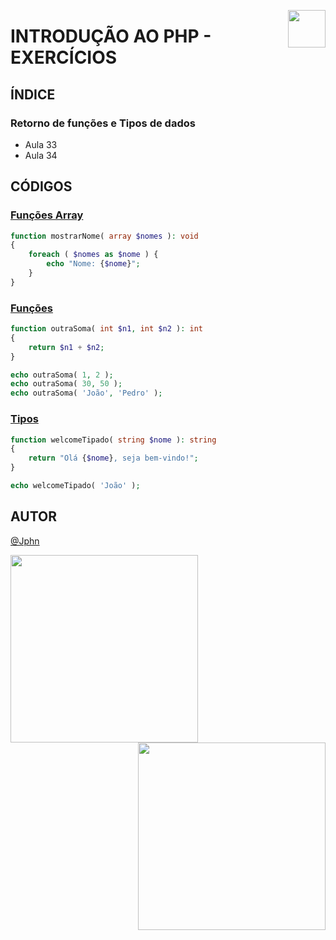 <!-- HEADER -->
<a href="https://www.beacademy.com.br/devstartpaylivre/" target="_blank"><img src="https://www.beacademy.com.br/wp-content/uploads/2022/02/Cubo.png" align="right" width="60"/></a>

# INTRODUÇÃO AO PHP - EXERCÍCIOS
<!-- /HEADER -->

<!-- BODY -->
<!-- INDEX -->
## ÍNDICE

### Retorno de funções e Tipos de dados

- Aula 33
- Aula 34

<!-- MAIN -->
## CÓDIGOS

<!-- SECTION -->
### [Funções Array](./funcao-array.php)

```php
function mostrarNome( array $nomes ): void
{
    foreach ( $nomes as $nome ) {
        echo "Nome: {$nome}";
    }
}
```
<!-- /SECTION -->

<!-- SECTION -->
### [Funções](./funcoes.php)

```php
function outraSoma( int $n1, int $n2 ): int
{
    return $n1 + $n2;
}

echo outraSoma( 1, 2 );
echo outraSoma( 30, 50 );
echo outraSoma( 'João', 'Pedro' );
```
<!-- /SECTION -->

<!-- SECTION -->
### [Tipos](./tipos.php)

```php
function welcomeTipado( string $nome ): string
{
    return "Olá {$nome}, seja bem-vindo!";
}

echo welcomeTipado( 'João' );
```
<!-- /SECTION -->
<!-- /MAIN -->
<!-- /BODY -->

<!-- FOOTER -->
## AUTOR

[@Jphn](https://github.com/Jphn)

<a href="https://www.beacademy.com.br/" target="_blank"><img src="https://www.beacademy.com.br/wp-content/uploads/2019/11/Logo-Topo.png" width="300" align="left" /></a>
<a href="https://www.paylivre.com/" target="_blank"><img src="https://web.paylivre.com/static/media/logo-blue.c7100186.png" width="300" align="right" /></a>
<!-- /FOOTER -->